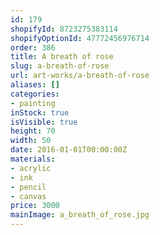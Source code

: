 ```yaml
---
id: 179
shopifyId: 8723275383114
shopifyOptionId: 47772456976714
order: 386
title: A breath of rose
slug: a-breath-of-rose
url: art-works/a-breath-of-rose
aliases: []
categories:
- painting
inStock: true
isVisible: true
height: 70
width: 50
date: 2016-01-01T00:00:00Z
materials:
- acrylic
- ink
- pencil
- canvas
price: 3000
mainImage: a_breath_of_rose.jpg
---
```

